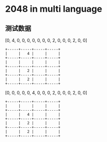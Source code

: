 # 2048 in multi language

## 测试数据

[0, 4, 0, 0, 0, 0, 0, 0, 0, 2, 0, 0, 0, 2, 0, 0]
```
+-----+-----+-----+-----+
|     |   4 |     |     |
+-----+-----+-----+-----+
|     |     |     |     |
+-----+-----+-----+-----+
|     |   2 |     |     |
+-----+-----+-----+-----+
|     |   2 |     |     |
+-----+-----+-----+-----+
```

[0, 0, 0, 0, 0, 4, 0, 0, 0, 2, 0, 0, 0, 2, 0, 0]
```
+-----+-----+-----+-----+
|     |     |     |     |
+-----+-----+-----+-----+
|     |   4 |     |     |
+-----+-----+-----+-----+
|     |   2 |     |     |
+-----+-----+-----+-----+
|     |   2 |     |     |
+-----+-----+-----+-----+
```

